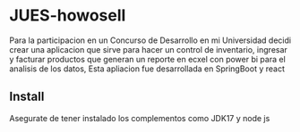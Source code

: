 # JUES-howosell 
Para la participacion en un Concurso de Desarrollo en mi Universidad decidi crear una aplicacion que sirve para hacer un control de inventario, ingresar y facturar productos que generan un reporte en ecxel con power bi para el analisis de los datos,
Esta apliacion fue desarrollada en SpringBoot y react 

## Install 
Asegurate de tener instalado los complementos como JDK17 y node js 
